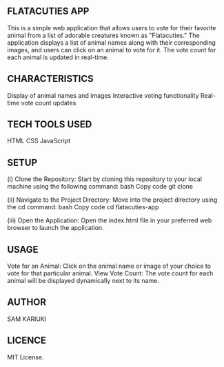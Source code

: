 
## FLATACUTIES APP

This is a simple web application that allows users to vote for their favorite animal from a list of adorable creatures known as "Flatacuties." The application displays a list of animal names along with their corresponding images, and users can click on an animal to vote for it. The vote count for each animal is updated in real-time.

## CHARACTERISTICS

Display of animal names and images
Interactive voting functionality
Real-time vote count updates

## TECH TOOLS USED

HTML
CSS
JavaScript

## SETUP

(i) Clone the Repository: Start by cloning this repository to your local machine using the following command:
bash
Copy code
git clone <repository-url>

(ii) Navigate to the Project Directory: Move into the project directory using the cd command:
bash
Copy code
cd flatacuties-app

(iii) Open the Application: Open the index.html file in your preferred web browser to launch the application.

## USAGE

Vote for an Animal: Click on the animal name or image of your choice to vote for that particular animal.
View Vote Count: The vote count for each animal will be displayed dynamically next to its name.


## AUTHOR
SAM KARIUKI

## LICENCE

MIT License.

